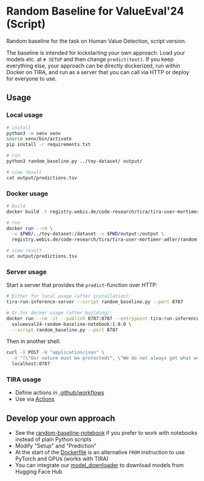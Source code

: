 # Random Baseline for ValueEval'24 (Script)
Random baseline for the task on Human Value Detection, script version.

The baseline is intended for kickstarting your own approach. Load your models
etc. at `# SETUP` and then change `predict(text)`. If you keep everything else,
your approach can be directly dockerized, run within Docker on TIRA, and run as
a server that you can call via HTTP or deploy for everyone to use.

## Usage

### Local usage
```bash
# install
python3 -m venv venv
source venv/bin/activate
pip install -r requirements.txt

# run
python3 random_baseline.py ../toy-dataset/ output/

# view result
cat output/predictions.tsv
```

### Docker usage
```bash
# build
docker build -t registry.webis.de/code-research/tira/tira-user-mortimer-adler/random-baseline-script:1.0.0 .

# run
docker run --rm \
  -v $PWD/../toy-dataset:/dataset -v $PWD/output:/output \
  registry.webis.de/code-research/tira/tira-user-mortimer-adler/random-baseline-script:1.0.0

# view result
cat output/predictions.tsv
```

### Server usage
Start a server that provides the `predict`-function over HTTP:
```bash
# Either for local usage (after installation):
tira-run-inference-server --script random_baseline.py --port 8787

# Or for docker usage (after building):
docker run --rm -it --publish 8787:8787 --entrypoint tira-run-inference-server \
  valueeval24-random-baseline-notebook:1.0.0 \
  --script random_baseline.py --port 8787
```
Then in another shell:
```bash
curl -X POST -H "application/json" \
  -d "[\"Our nature must be protected\", \"We do not always get what we want\"]" \
  localhost:8787
```

### TIRA usage
- Define actions in [.github/workflows](.github/workflows/)
- Use via [Actions](https://github.com/tira-io/valueeval-2024-human-value-detection-mortimer-adler/actions)


## Develop your own approach
- See the [random-baseline-notebook](../random-baseline-notebook/) if you prefer to work with notebooks instead of plain Python scripts
- Modify "Setup" and "Prediction"
- At the start of the [Dockerfile](Dockerfile) is an alternative `FROM` instruction to use PyTorch and GPUs (works with TIRA)
- You can integrate our [model_downloader](../model-downloader/) to download models from Hugging Face Hub

